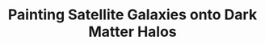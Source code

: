 ---
layout: page
title: Painting Satellite Galaxies onto Dark Matter Halos
description: using Variational Diffusion Model
img: assets/img/satellites.jpeg
importance: 1
category: work
related_publications: true
---